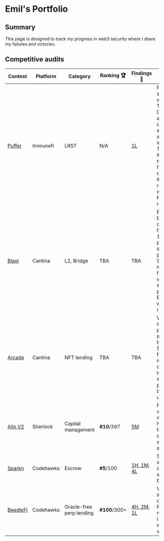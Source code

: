 # Emil's Portfolio

## Summary
This page is designed to track my progress in web3 security where I share my failures and victories.

## Competitive audits

| Contest    |Platform| Category                  | Ranking 🏆   | Findings 🔎| Comment |
|------------|---------|------------------|-----------|---------|----------|
| [Puffer](https://immunefi.com/bounty/pufferfinance-boost/)| Immunefi | LRST | N/A | [1L](./immunefi/puffer.md) | Puffer held a small audit with their Timelock, Depositor and Vault contracts in scope. Found a small issue in the Timelock -- it removes a transaction from the queue when it fails resulting in wasted time for voting and reexecution.
| [Blast](https://cantina.xyz/competitions/c90131b4-5c7c-4ebc-a1f3-8002d219bfe0)| Cantina | L2, Bridge | TBA | TBA | Blast held the biggest contest in history with 1.2M reward pot. Although audited previously by Spearbit I managed to find some vulnerabilites which I'm proud of. Eagerly waiting for results.
| [Arcade](https://cantina.xyz/competitions/c2e31b04-fbb2-4355-80ef-141d58b6e0cc)| Cantina | NFT lending | TBA | TBA | Very solid codebase previously audited by a top-tier firm. Some good findings of mine were downgraded to low which were non-payable for this contest, unfortunately.
| [Allo V2](https://audits.sherlock.xyz/contests/109) | Sherlock | Capital management         | **#10**/397  | [5M](https://github.com/sherlock-audit/2023-09-Gitcoin-judging/issues?q=is%3Aissue+honeymewn+is%3Aclosed)        | Found lots of vulns once I wrapped my head around the codebase. I wish I started a bit earlier.
| [Sparkn](https://www.codehawks.com/contests/cllcnja1h0001lc08z7w0orxx) | Codehawks   | Escrow | **#5**/100       | [1H, 1M, 4L](./reports/codehawks/sparkn.md)    | Small and solid codebase but still has some bugs in it.
| [BeedleFi](https://www.codehawks.com/contests/clkbo1fa20009jr08nyyf9wbx) | Codehawks   | Oracle-free perp lending | **#100**/300+       | [4H, 2M, 1L](./reports/codehawks/beedlefi.md)    | Very first security contest. Result was not great but I learnt some well-known vulnerabilites.

